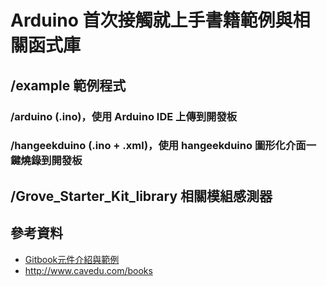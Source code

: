 # Arduino 首次接觸就上手書籍範例與相關函式庫
## /example 範例程式
### /arduino (.ino)，使用 Arduino IDE 上傳到開發板
### /hangeekduino (.ino + .xml)，使用 hangeekduino 圖形化介面一鍵燒錄到開發板 
## /Grove_Starter_Kit_library 相關模組感測器
## 參考資料
+ [Gitbook元件介紹與範例](https://cavedu.gitbook.io/cavedu/hangeekduino/)
+ http://www.cavedu.com/books
